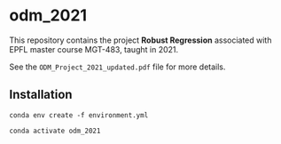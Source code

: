 # odm_2021
This repository contains the project **Robust Regression** associated with EPFL master course MGT-483, taught in 2021. 

See the `ODM_Project_2021_updated.pdf` file for more details.

## Installation
```
conda env create -f environment.yml
```
```
conda activate odm_2021
```
